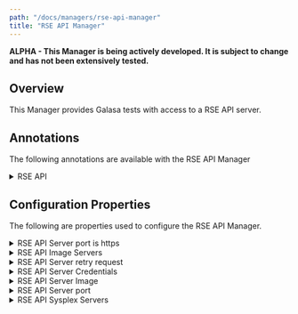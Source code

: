 ```yaml
---
path: "/docs/managers/rse-api-manager"
title: "RSE API Manager"
---
```


**ALPHA - This Manager is being actively developed. It is subject to change and has not been extensively tested.**

## Overview
This Manager provides Galasa tests with access to a RSE API server.


## Annotations

The following annotations are available with the RSE API Manager
<details>
<summary>RSE API</summary>

| Annotation: | RSE API |
| --------------------------------------- | :------------------------------------- |
| Name: | @Rseapi |
| Description: | The <code>@Rseapi</code> annotation requests the RSE API Manager to provide a RSE API server instance associated with a z/OS image.  The test can request multiple RSE API instances, with the default being associated with the <b>primary</b> zOS image. |
| Attribute: `imageTag` |  The tag of the zOS Image this variable is to be populated with |
| Syntax: | @ZosImage(imageTag="A")<br> public IZosImage zosImageA;<br> @Rseapi(imageTag="A")<br> public IRseapi rseapiA;<br></code> |
| Notes: | The <code>IRseapi</code> interface has a number of methods to issue requests to the RSE API REST API. See <a href="https://javadoc.galasa.dev/dev/galasa/zosrseapi/Rseapi.html" target="_blank">Rseapi</a> and <a href="https://javadoc.galasa.dev/dev/galasa/zosrseapi/IRseapi.html" target="_blank">IRseapi</a> to find out more. |

</details>




## Configuration Properties

The following are properties used to configure the RSE API Manager.
 
<details>
<summary>RSE API Server port is https</summary>

| Property: | RSE API Server port is https |
| --------------------------------------- | :------------------------------------- |
| Name: | rseapi.server.[imageid].https |
| Description: | Use https (SSL) for RSE API server |
| Required:  | No |
| Default value: | True |
| Valid values: | $validValues |
| Examples: | <code>rseapi.server.https=true</code><br> <code>rseapi.server.RSESYSA.https=true</code> |

</details>
 
<details>
<summary>RSE API Image Servers</summary>

| Property: | RSE API Image Servers |
| --------------------------------------- | :------------------------------------- |
| Name: | rseapi.image.IMAGEID.servers |
| Description: | The RSE API servers for use with z/OS Image, the RSE API do not need to be running the actual z/OS Image |
| Required:  | No |
| Default value: | None |
| Valid values: | Comma separated RSE API server IDs |
| Examples: | <code>rseapi.image.MYLPAR.servers=RSESYSA,RSESYSB</code><br> |

</details>
 
<details>
<summary>RSE API Server retry request</summary>

| Property: | RSE API Server retry request |
| --------------------------------------- | :------------------------------------- |
| Name: | rseapi.server.[SERVERID].request.retry |
| Description: | The number of times to retry when RSE API request fails |
| Required:  | No |
| Default value: | 3 |
| Valid values: | numerical value > 0 |
| Examples: | <code>rseapi.server.request.retry=5</code><br> <code>rseapi.server.RSESYSA.request.retry=5</code> |

</details>
 
<details>
<summary>RSE API Server Credentials</summary>

| Property: | RSE API Server Credentials |
| --------------------------------------- | :------------------------------------- |
| Name: | rseapi.server.[SERVERID].credentials |
| Description: | The z/OS credentials to use when accessing the RSE API server |
| Required:  | No |
| Default value: | None, however the RSE API Manager will use the default z/OS image credentials |
| Valid values: | Valid credential ID |
| Examples: | <code>rseapi.server.RSESYSA.credentials=ZOS</code><br> |

</details>
 
<details>
<summary>RSE API Server Image</summary>

| Property: | RSE API Server Image |
| --------------------------------------- | :------------------------------------- |
| Name: | rseapi.server.SERVERID.image |
| Description: | The z/OS image ID this RSE API server lives on |
| Required:  | No |
| Default value: | The SERVERID value is used as the z/OS image ID |
| Valid values: | z/OS image IDs |
| Examples: | <code>rseapi.server.RSESYSA.image=SYSA</code><br> |

</details>
 
<details>
<summary>RSE API Server port</summary>

| Property: | RSE API Server port |
| --------------------------------------- | :------------------------------------- |
| Name: | rseapi.server.[serverid].port |
| Description: | The port number of the RSE API server |
| Required:  | no |
| Default value: | 6800 |
| Valid values: | $validValues |
| Examples: | <code>rseapi.server.port=6800</code><br> <code>rseapi.server.RSESYSA.port=6800</code> |

</details>
 
<details>
<summary>RSE API Sysplex Servers</summary>

| Property: | RSE API Sysplex Servers |
| --------------------------------------- | :------------------------------------- |
| Name: | rseapi.sysplex.[SYSPLEXID].default.servers |
| Description: | The RSE API servers active on the supplied sysplex |
| Required:  | No |
| Default value: | None |
| Valid values: | Comma separated RSE API server IDs |
| Examples: | <code>rseapi.sysplex.default.servers=RSASYSA,RSASYSB</code><br> <code>rseapi.sysplex.PLEXA.default.servers=RSASYSA,RSASYSB</code> |

</details>
